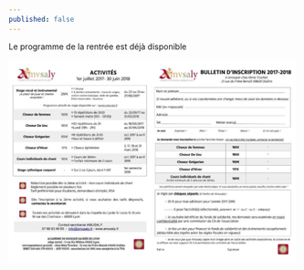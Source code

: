 ```yaml
---
published: false
---
```


Le programme de la rentrée est déjà disponible

<a href="programme.pdf" target="_blank"><img src="/images/programme.jpg" alt="" /></a>
